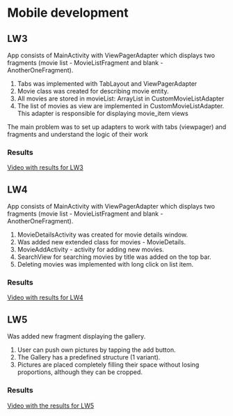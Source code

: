 # Mobile development

## LW3

App consists of MainActivity with ViewPagerAdapter which displays two fragments (movie list - MovieListFragment and blank - AnotherOneFragment).

1. Tabs was implemented with TabLayout and ViewPagerAdapter
2. Movie class was created for describing movie entity.
3. All movies are stored in movieList: ArrayList<Movie> in CustomMovieListAdapter
4. The list of movies as view are implemented in CustomMovieListAdapter. This adapter is responsible for displaying movie_item views

The main problem was to set up adapters to work with tabs (viewpager) and fragments and understand the logic of their work

### Results
[Video with results for LW3](https://drive.google.com/file/d/1dR9lF5dQ98jW2x74JJYd5rtF1wszq5l1/view?usp=sharing)


## LW4

App consists of MainActivity with ViewPagerAdapter which displays two fragments (movie list - MovieListFragment and blank - AnotherOneFragment).

1. MovieDetailsActivity was created for movie details window.
2. Was added new extended class for movies - MovieDetails.
3. MovieAddActivity - activity for adding new movies.
4. SearchView for searching movies by title was added on the top bar.
5. Deleting movies was implemented with long click on list item.

### Results

[Video with results for LW4](https://drive.google.com/file/d/1AUkPlVz5T7H5wljTe38p7n_m8pIzTQXd/view?usp=sharing)

## LW5

Was added new fragment displaying the gallery. 

1. User can push own pictures by tapping the add button.
2. The Gallery has a predefined structure (1 variant).
3. Pictures are placed completely filling their space without losing proportions, although they can be cropped.

### Results

[Video with the results for LW5](https://drive.google.com/file/d/1zwopBk-uS0djdkQmlX4ENFrJTto27YMb/view?usp=sharing)
